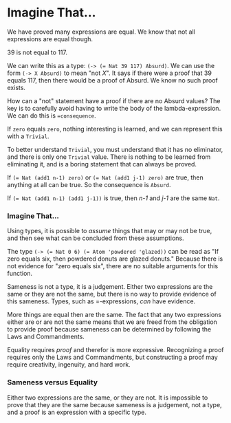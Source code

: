# Imagine That...

We have proved many expressions are equal. We know that not all expressions are equal though.

39 is not equal to 117.

We can write this as a type: `(-> (= Nat 39 117) Absurd)`. We can use the form `(-> X Absurd)` to mean "not *X*". It says if there were a proof that 39 equals 117, then there would be a proof of Absurd. We know no such proof exists.

How can a "not" statement have a proof if there are no Absurd values? The key is to carefully avoid having to write the body of the lambda-expression. We can do this is `=consequence`.

If `zero` equals `zero`, nothing interesting is learned, and we can represent this with a `Trivial`.

To better understand `Trivial`, you must understand that it has no eliminator, and there is only one `Trivial` value. There is nothing to be learned from eliminating it, and is a boring statement that can always be proved.

If `(= Nat (add1 n-1) zero)` or `(= Nat (add1 j-1) zero)` are true, then anything at all can be true. So the consequence is `Absurd`.

If `(= Nat (add1 n-1) (add1 j-1))` is true, then *n-1* and *j-1* are the same `Nat`.

### Imagine That...
Using types, it is possible to *assume* things that may or may not be true, and then see what can be concluded from these assumptions.

The type `(-> (= Nat 0 6) (= Atom 'powdered 'glazed))` can be read as "If zero equals six, then powdered donuts are glazed donuts." Because there is not evidence for "zero equals six", there are no suitable arguments for this function.

Sameness is not a type, it is a judgement. Either two expressions are the same or they are not the same, but there is no way to provide evidence of this sameness. Types, such as =-expressions, *can* have evidence.

More things are equal then are the same. The fact that any two expressions either are or are not the same means that we are freed from the obligation to provide proof because sameness can be determined by following the Laws and Commandments.

Equality requires *proof* and therefor is more expressive. Recognizing a proof requires only the Laws and Commandments, but constructing a proof may require creativity, ingenuity, and hard work.

### Sameness versus Equality
Either two expressions are the same, or they are not. It is impossible to prove that they are the same because sameness is a judgement, not a type, and a proof is an expression with a specific type.
